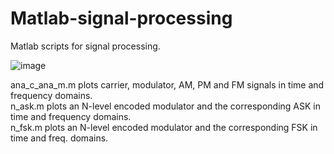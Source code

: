 # Matlab-signal-processing
Matlab scripts for signal processing.  

![image](https://github.com/Moji14/Matlab-signal-processing/assets/30596071/7e85bfc8-6a2a-49c0-a024-1a35acb904de)   

ana_c_ana_m.m plots carrier, modulator, AM, PM and FM signals in time and frequency domains.   
n_ask.m plots an N-level encoded modulator and the corresponding ASK in time and frequency domains.   
n_fsk.m plots an N-level encoded modulator and the corresponding FSK in time and freq. domains.   

